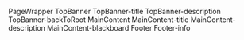 
PageWrapper
    TopBanner
        TopBanner-title
        TopBanner-description
        TopBanner-backToRoot
    MainContent
        MainContent-title
        MainContent-description
        MainContent-blackboard
    Footer
        Footer-info